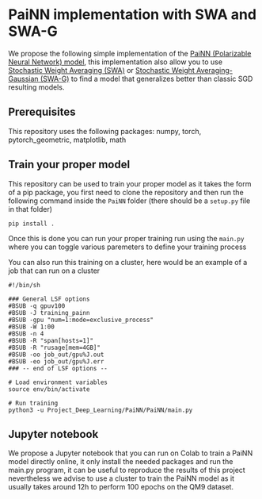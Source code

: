 # PaiNN implementation with SWA and SWA-G

We propose the following simple implementation of the [PaiNN (Polarizable Neural Network) model](https://arxiv.org/abs/2102.03150), this implementation also allow you to use [Stochastic Weight Averaging (SWA)](https://arxiv.org/abs/1803.05407) or [Stochastic Weight Averaging-Gaussian (SWA-G)](https://arxiv.org/abs/1902.02476) to find a model that generalizes better than classic SGD resulting models.

## Prerequisites

This repository uses the following packages: numpy, torch, pytorch_geometric, matplotlib, math

## Train your proper model

This repository can be used to train your proper model as it takes the form of a pip package, you first need to clone the repository and then run the following command inside the `PaiNN` folder (there should be a `setup.py` file in that folder)

```
pip install .
```

Once this is done you can run your proper training run using the `main.py` where you can toggle various paremeters to define your training process

You can also run this training on a cluster, here would be an example of a job that can run on a cluster 

```
#!/bin/sh

### General LSF options
#BSUB -q gpuv100
#BSUB -J training_painn
#BSUB -gpu "num=1:mode=exclusive_process"
#BSUB -W 1:00
#BSUB -n 4
#BSUB -R "span[hosts=1]"
#BSUB -R "rusage[mem=4GB]"
#BSUB -oo job_out/gpu%J.out
#BSUB -eo job_out/gpu%J.err
### -- end of LSF options --

# Load environment variables
source env/bin/activate

# Run training
python3 -u Project_Deep_Learning/PaiNN/PaiNN/main.py
```

## Jupyter notebook 
We propose a Jupyter notebook that you can run on Colab to train a PaiNN model directly online, it only install the needed packages and run the main.py program, it can be useful to reproduce the results of this project nevertheless we advise to use a cluster to train the PaiNN model as it usually takes around 12h to perform 100 epochs on the QM9 dataset.

